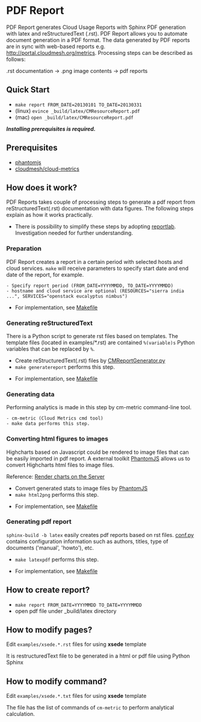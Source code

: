 PDF Report 
===========================

PDF Report generates Cloud Usage Reports with Sphinx PDF generation with latex and reStructuredText (.rst). PDF Report allows you to automate document generation in a PDF format. The data generated by PDF reports are in sync with web-based reports e.g. http://portal.cloudmesh.org/metrics. Processing steps can be described as follows:

.rst documentation -> .png image contents -> pdf reports

Quick Start
-------------
- ```make report FROM_DATE=20130101 TO_DATE=20130331```
- (linux) ```evince _build/latex/CMResourceReport.pdf```
- (mac) ```open _build/latex/CMResourceReport.pdf```

***Installing prerequisites is required.***

Prerequisites
--------------
- [phantomjs](http://phantomjs.org/)
- [cloudmesh/cloud-metrics](/)

How does it work?
------------------
PDF Reports takes couple of processing steps to generate a pdf report from reStructuredText(.rst) documentation with data figures. The following steps explain as how it works practically.
* There is possibility to simplify these steps by adopting [reportlab](https://bitbucket.org/rptlab/reportlab). Investigation needed for further understanding.


### Preparation

PDF Report creates a report in a certain period with selected hosts and cloud services. ```make``` will receive parameters to specify start date and end date of the report, for example.
```
- Specify report period (FROM_DATE=YYYYMMDD, TO_DATE=YYYYMMDD)
- hostname and cloud service are optional (RESOURCES="sierra india ...", SERVICES="openstack eucalyptus nimbus")
```
* For implementation, see [Makefile](/doc/pdf_reports/Makefile)

### Generating reStructuredText

There is a Python script to generate rst files based on templates. The template files (located in examples/*.rst) are contained ```%(variable)s``` Python variables  that can be replaced by ```%```.

- Create reStructuredText(.rst) files by [CMReportGenerator.py](/doc/pdf_reports/CMReportGenerator.py)
- ```make generatereport``` performs this step.
* For implementation, see [Makefile](/doc/pdf_reports/Makefile)

### Generating data
Performing analytics is made in this step by cm-metric command-line tool.
```
- cm-metric (Cloud Metrics cmd tool)
- make data performs this step.
```

### Converting html figures to images
Highcharts based on Javascript could be rendered to image files that can be easily imported in pdf report.
A external toolkit [PhantomJS](http://phantomjs.org/) allows us to convert Highcharts html files to image files.

Reference: [Render charts on the Server](http://www.highcharts.com/component/content/article/2-news/52-serverside-generated-charts)


- Convert generated stats to image files by [PhantomJS](http://phantomjs.org/)
- ```make html2png``` performs this step.
* For implementation, see [Makefile](/doc/pdf_reports/Makefile)

### Generating pdf report
```sphinx-build -b latex``` easily creates pdf reports based on rst files. [conf.py](/doc/pdf_reports/conf.py) contains configuration information such as authors, titles, type of documents ('manual', 'howto'), etc.
- ```make latexpdf``` performs this step.
* For implementation, see [Makefile](/doc/pdf_reports/Makefile)


How to create report?
---------------------
- ``make report FROM_DATE=YYYYMMDD TO_DATE=YYYYMMDD``
- open pdf file under _build/latex directory

How to modify pages?
--------------------

Edit ``examples/xsede.*.rst`` files for using **xsede** template

It is restructuredText file to be generated in a html or pdf file using Python Sphinx

How to modify command?
----------------------

Edit ``examples/xsede.*.txt`` files for using **xsede** template

The file has the list of commands of ``cm-metric`` to perform analytical calculation.
